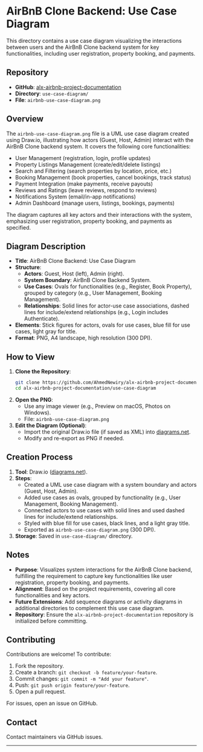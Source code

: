 # AirBnB Clone Backend: Use Case Diagram

This directory contains a use case diagram visualizing the interactions between users and the AirBnB Clone backend system for key functionalities, including user registration, property booking, and payments.

## Repository
- **GitHub**: [alx-airbnb-project-documentation](https://github.com/AhmedNewiry/alx-airbnb-project-documentation)
- **Directory**: `use-case-diagram/`
- **File**: `airbnb-use-case-diagram.png`

## Overview
The `airbnb-use-case-diagram.png` file is a UML use case diagram created using Draw.io, illustrating how actors (Guest, Host, Admin) interact with the AirBnB Clone backend system. It covers the following core functionalities:
- User Management (registration, login, profile updates)
- Property Listings Management (create/edit/delete listings)
- Search and Filtering (search properties by location, price, etc.)
- Booking Management (book properties, cancel bookings, track status)
- Payment Integration (make payments, receive payouts)
- Reviews and Ratings (leave reviews, respond to reviews)
- Notifications System (email/in-app notifications)
- Admin Dashboard (manage users, listings, bookings, payments)

The diagram captures all key actors and their interactions with the system, emphasizing user registration, property booking, and payments as specified.

## Diagram Description
- **Title**: AirBnB Clone Backend: Use Case Diagram
- **Structure**:
  - **Actors**: Guest, Host (left), Admin (right).
  - **System Boundary**: AirBnB Clone Backend System.
  - **Use Cases**: Ovals for functionalities (e.g., Register, Book Property), grouped by category (e.g., User Management, Booking Management).
  - **Relationships**: Solid lines for actor-use case associations, dashed lines for include/extend relationships (e.g., Login includes Authenticate).
- **Elements**: Stick figures for actors, ovals for use cases, blue fill for use cases, light gray for title.
- **Format**: PNG, A4 landscape, high resolution (300 DPI).

## How to View
1. **Clone the Repository**:
   ```bash
   git clone https://github.com/AhmedNewiry/alx-airbnb-project-documentation.git
   cd alx-airbnb-project-documentation/use-case-diagram
   ```
2. **Open the PNG**:
   - Use any image viewer (e.g., Preview on macOS, Photos on Windows).
   - File: `airbnb-use-case-diagram.png`
3. **Edit the Diagram (Optional)**:
   - Import the original Draw.io file (if saved as XML) into [diagrams.net](https://app.diagrams.net/).
   - Modify and re-export as PNG if needed.

## Creation Process
1. **Tool**: Draw.io ([diagrams.net](https://app.diagrams.net/)).
2. **Steps**:
   - Created a UML use case diagram with a system boundary and actors (Guest, Host, Admin).
   - Added use cases as ovals, grouped by functionality (e.g., User Management, Booking Management).
   - Connected actors to use cases with solid lines and used dashed lines for include/extend relationships.
   - Styled with blue fill for use cases, black lines, and a light gray title.
   - Exported as `airbnb-use-case-diagram.png` (300 DPI).
3. **Storage**: Saved in `use-case-diagram/` directory.

## Notes
- **Purpose**: Visualizes system interactions for the AirBnB Clone backend, fulfilling the requirement to capture key functionalities like user registration, property booking, and payments.
- **Alignment**: Based on the project requirements, covering all core functionalities and key actors.
- **Future Extensions**: Add sequence diagrams or activity diagrams in additional directories to complement this use case diagram.
- **Repository**: Ensure the `alx-airbnb-project-documentation` repository is initialized before committing.

## Contributing
Contributions are welcome! To contribute:
1. Fork the repository.
2. Create a branch: `git checkout -b feature/your-feature`.
3. Commit changes: `git commit -m "Add your feature"`.
4. Push: `git push origin feature/your-feature`.
5. Open a pull request.

For issues, open an issue on GitHub.

## Contact
Contact maintainers via GitHub issues.

---